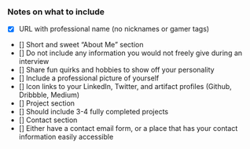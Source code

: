 ### Notes on what to include

- [x] URL with professional name (no nicknames or gamer tags)
- [] Short and sweet “About Me” section
- [] Do not include any information you would not freely give during an interview
- [] Share fun quirks and hobbies to show off your personality
- [] Include a professional picture of yourself
- [] Icon links to your LinkedIn, Twitter, and artifact profiles (Github, Dribbble, Medium)
- [] Project section
- [] Should include 3-4 fully completed projects
- [] Contact section
- [] Either have a contact email form, or a place that has your contact information easily accessible
